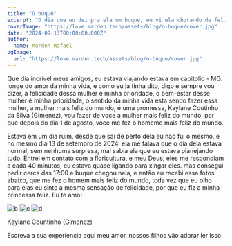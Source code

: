 ```yaml
---
title: "O buquê"
excerpt: "O dia que eu dei pra ela um buque, eu vi ela chorando de felicidade, nesse dia eu senti como era o sentimento de felicidade genuina."
coverImage: "https://love.marden.tech/assets/blog/o-buque/cover.jpg"
date: "2024-09-13T00:00:00.000Z"
author:
  name: Marden Rafael
ogImage:
  url: "https://love.marden.tech/assets/blog/o-buque/cover.jpg"
---
```


Que dia incrivel meus amigos, eu estava viajando estava em capitolio - MG. longe do amor da minha vida, e como eu ja tinha dito, digo e sempre vou dizer, a felicidade dessa mulher é minha prioridade, o bem-estar desse mulher é minha prioridade, o sentido da minha vida esta sendo fazer essa mulher, a mulher mais feliz do mundo, é uma promessa, Kaylane Coutinho da Silva (Gimenez), vou fazer de voce a mulher mais feliz do mundo, por que depois do dia 1 de agosto, voce me fez o homeme mais feliz do mundo.

Estava em um dia ruim, desde que sai de perto dela eu não fui o mesmo, e no mesmo dia 13 de setembro de 2024. ela me falava que o dia dela estava normal, sem nenhuma surpresa, mal sabia ela que eu estava planejando tudo. Entrei em contato com a floricultura, e meu Deus, eles me respondiam a cada 40 minutos, eu estava quase ligando para xingar eles. mas consegui pedir cerca das 17:00 e buque chegou nela, e então eu recebi essa fotos abaixo, que me fez o homem mais feliz do mundo, toda vez que eu olho para elas eu sinto a mesma sensação de felicidade, por que eu fiz a minha princessa feliz. Eu te amo!

![b](https://love.marden.tech/assets/blog/o-buque/IMG-20240913-WA0145.jpg)
![c](https://love.marden.tech/assets/blog/o-buque/IMG-20240913-WA0144.jpg)
![d](https://love.marden.tech/assets/blog/o-buque/IMG-20240913-WA0147.jpg)

Kaylane Countinho (Gimenez)

Escreva a sua experiencia aqui meu amor, nossos filhos vão adorar ler isso
